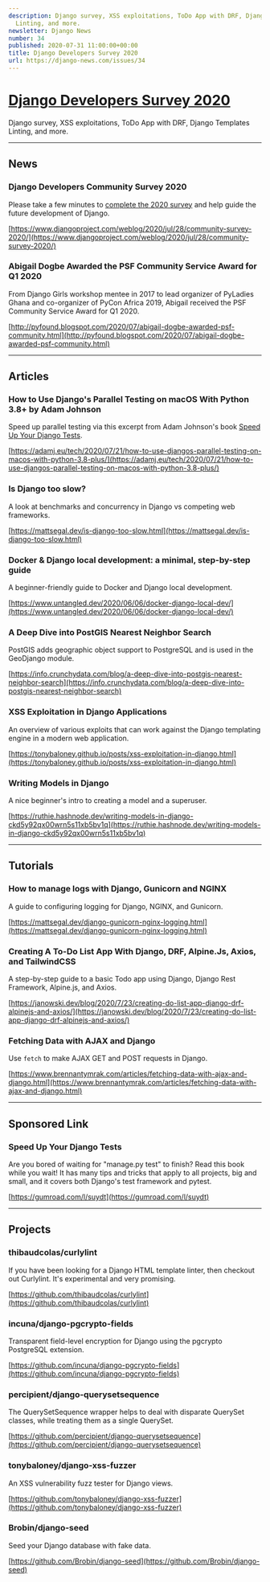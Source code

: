 ```yaml
---
description: Django survey, XSS exploitations, ToDo App with DRF, Django Templates
  Linting, and more.
newsletter: Django News
number: 34
published: 2020-07-31 11:00:00+00:00
title: Django Developers Survey 2020
url: https://django-news.com/issues/34
---
```


# [Django Developers Survey 2020](https://django-news.com/issues/34)

Django survey, XSS exploitations, ToDo App with DRF, Django Templates Linting, and more.

----

## News

### Django Developers Community Survey 2020

<p>Please take a few minutes to <a href="https://cur.at/H72yWer">complete the 2020 survey</a> and help guide the future development of Django.</p>

[https://www.djangoproject.com/weblog/2020/jul/28/community-survey-2020/](https://www.djangoproject.com/weblog/2020/jul/28/community-survey-2020/)

### Abigail Dogbe Awarded the PSF Community Service Award for Q1 2020

<p>From Django Girls workshop mentee in 2017 to lead organizer of PyLadies Ghana and co-organizer of PyCon Africa 2019, Abigail received the PSF Community Service Award for Q1 2020.</p>

[http://pyfound.blogspot.com/2020/07/abigail-dogbe-awarded-psf-community.html](http://pyfound.blogspot.com/2020/07/abigail-dogbe-awarded-psf-community.html)

----

## Articles

### How to Use Django's Parallel Testing on macOS With Python 3.8+ by Adam Johnson

<p>Speed up parallel testing via this excerpt from Adam Johnson's book <a href="https://cur.at/kHTwZaJ">Speed Up Your Django Tests</a>.</p>

[https://adamj.eu/tech/2020/07/21/how-to-use-djangos-parallel-testing-on-macos-with-python-3.8-plus/](https://adamj.eu/tech/2020/07/21/how-to-use-djangos-parallel-testing-on-macos-with-python-3.8-plus/)

### Is Django too slow?

<p>A look at benchmarks and concurrency in Django vs competing web frameworks.</p>

[https://mattsegal.dev/is-django-too-slow.html](https://mattsegal.dev/is-django-too-slow.html)

### Docker & Django local development: a minimal, step-by-step guide

<p>A beginner-friendly guide to Docker and Django local development.</p>

[https://www.untangled.dev/2020/06/06/docker-django-local-dev/](https://www.untangled.dev/2020/06/06/docker-django-local-dev/)

### A Deep Dive into PostGIS Nearest Neighbor Search

<p>PostGIS adds geographic object support to PostgreSQL and is used in the GeoDjango module.</p>

[https://info.crunchydata.com/blog/a-deep-dive-into-postgis-nearest-neighbor-search](https://info.crunchydata.com/blog/a-deep-dive-into-postgis-nearest-neighbor-search)

### XSS Exploitation in Django Applications

<p>An overview of various exploits that can work against the Django templating engine in a modern web application.</p>

[https://tonybaloney.github.io/posts/xss-exploitation-in-django.html](https://tonybaloney.github.io/posts/xss-exploitation-in-django.html)

### Writing Models in Django

<p>A nice beginner's intro to creating a model and a superuser.</p>

[https://ruthie.hashnode.dev/writing-models-in-django-ckd5y92qx00wrn5s11xb5bv1q](https://ruthie.hashnode.dev/writing-models-in-django-ckd5y92qx00wrn5s11xb5bv1q)

----

## Tutorials

### How to manage logs with Django, Gunicorn and NGINX

<p>A guide to configuring logging for Django, NGINX, and Gunicorn.</p>

[https://mattsegal.dev/django-gunicorn-nginx-logging.html](https://mattsegal.dev/django-gunicorn-nginx-logging.html)

### Creating A To-Do List App With Django, DRF, Alpine.Js, Axios, and TailwindCSS

<p>A step-by-step guide to a basic Todo app using Django, Django Rest Framework, Alpine.js, and Axios.</p>

[https://janowski.dev/blog/2020/7/23/creating-do-list-app-django-drf-alpinejs-and-axios/](https://janowski.dev/blog/2020/7/23/creating-do-list-app-django-drf-alpinejs-and-axios/)

### Fetching Data with AJAX and Django

<p>Use <code>fetch</code> to make AJAX GET and POST requests in Django.</p>

[https://www.brennantymrak.com/articles/fetching-data-with-ajax-and-django.html](https://www.brennantymrak.com/articles/fetching-data-with-ajax-and-django.html)

----

## Sponsored Link

### Speed Up Your Django Tests

<p>Are you bored of waiting for "manage.py test" to finish? Read this book while you wait! It has many tips and tricks that apply to all projects, big and small, and it covers both Django's test framework and pytest.</p>

[https://gumroad.com/l/suydt](https://gumroad.com/l/suydt)

----

## Projects

### thibaudcolas/curlylint

<p>If you have been looking for a Django HTML template linter, then checkout out Curlylint. It's experimental and very promising.</p>

[https://github.com/thibaudcolas/curlylint](https://github.com/thibaudcolas/curlylint)

### incuna/django-pgcrypto-fields

<p>Transparent field-level encryption for Django using the pgcrypto PostgreSQL extension.</p>

[https://github.com/incuna/django-pgcrypto-fields](https://github.com/incuna/django-pgcrypto-fields)

### percipient/django-querysetsequence

<p>The QuerySetSequence wrapper helps to deal with disparate QuerySet classes, while treating them as a single QuerySet.</p>

[https://github.com/percipient/django-querysetsequence](https://github.com/percipient/django-querysetsequence)

### tonybaloney/django-xss-fuzzer

<p>An XSS vulnerability fuzz tester for Django views.</p>

[https://github.com/tonybaloney/django-xss-fuzzer](https://github.com/tonybaloney/django-xss-fuzzer)

### Brobin/django-seed

<p>Seed your Django database with fake data.</p>

[https://github.com/Brobin/django-seed](https://github.com/Brobin/django-seed)